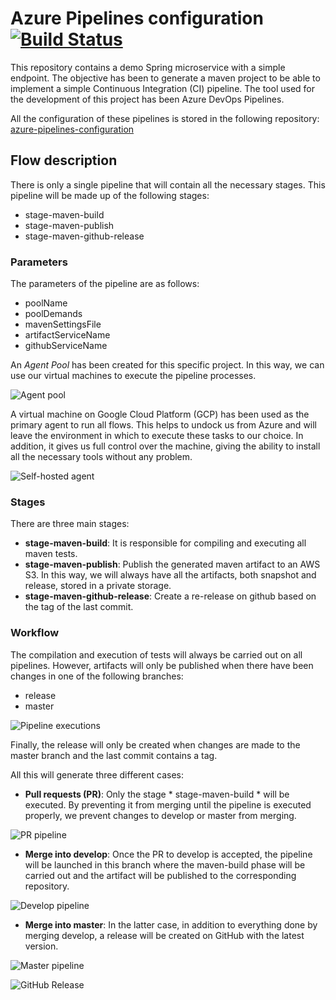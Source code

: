 # Azure Pipelines configuration [![Build Status](https://dev.azure.com/x42martinez/demo-pipelines/_apis/build/status/txabman42.azure-pipelines-cicd?repoName=txabman42%2Fazure-pipelines-cicd&branchName=master)](https://dev.azure.com/x42martinez/demo-pipelines/_build/latest?definitionId=2&repoName=txabman42%2Fazure-pipelines-cicd&branchName=master)


This repository contains a demo Spring microservice with a simple endpoint. The objective has been to generate a maven project to be able to implement a simple Continuous Integration (CI) pipeline. The tool used for the development of this project has been Azure DevOps Pipelines. 

All the configuration of these pipelines is stored in the following repository: [azure-pipelines-configuration](https://github.com/txabman42/azure-pipelines-configuration)

## Flow description
There is only a single pipeline that will contain all the necessary stages. This pipeline will be made up of the following stages:
- stage-maven-build
- stage-maven-publish
- stage-maven-github-release

### Parameters
The parameters of the pipeline are as follows:
- poolName
- poolDemands
- mavenSettingsFile
- artifactServiceName
- githubServiceName

An *Agent Pool* has been created for this specific project. In this way, we can use our virtual machines to execute the pipeline processes.

![Agent pool](https://i.ibb.co/D5GPCDZ/Screenshot-2020-07-20-at-21-32-09.png)

A virtual machine on Google Cloud Platform (GCP) has been used as the primary agent to run all flows. This helps to undock us from Azure and will leave the environment in which to execute these tasks to our choice. In addition, it gives us full control over the machine, giving the ability to install all the necessary tools without any problem.

![Self-hosted agent](https://i.ibb.co/x2dWYVT/Screenshot-2020-07-21-at-08-00-20.png)

### Stages
There are three main stages:
- **stage-maven-build**: It is responsible for compiling and executing all maven tests.
- **stage-maven-publish**: Publish the generated maven artifact to an AWS S3. In this way, we will always have all the artifacts, both snapshot and release, stored in a private storage.
- **stage-maven-github-release**: Create a re-release on github based on the tag of the last commit.

### Workflow
The compilation and execution of tests will always be carried out on all pipelines. However, artifacts will only be published when there have been changes in one of the following branches:
- release
- master

![Pipeline executions](https://i.ibb.co/ZMNW2xh/Screenshot-2020-07-21-at-08-07-44.png)

Finally, the release will only be created when changes are made to the master branch and the last commit contains a tag.

All this will generate three different cases:

- **Pull requests (PR)**: Only the stage * stage-maven-build * will be executed. By preventing it from merging until the pipeline is executed properly, we prevent changes to develop or master from merging.

![PR pipeline](https://i.ibb.co/PDZ7T4n/Screenshot-2020-07-21-at-08-08-09.png)

- **Merge into develop**: Once the PR to develop is accepted, the pipeline will be launched in this branch where the maven-build phase will be carried out and the artifact will be published to the corresponding repository.

![Develop pipeline](https://i.ibb.co/9vdgN4b/Screenshot-2020-07-21-at-08-08-26.png)

- **Merge into master**: In the latter case, in addition to everything done by merging develop, a release will be created on GitHub with the latest version.

![Master pipeline](https://i.ibb.co/7zfSpNy/Screenshot-2020-07-21-at-08-08-43.png)

![GitHub Release](https://i.ibb.co/y4hTnsx/Screenshot-2020-07-21-at-08-22-43.png)
